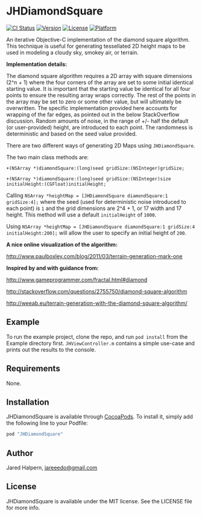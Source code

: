 # JHDiamondSquare

[![CI Status](http://img.shields.io/travis/JaredHalpern/JHDiamondSquare.svg?style=flat)](https://travis-ci.org/JaredHalpern/JHDiamondSquare)
[![Version](https://img.shields.io/cocoapods/v/JHDiamondSquare.svg?style=flat)](http://cocoapods.org/pods/JHDiamondSquare)
[![License](https://img.shields.io/cocoapods/l/JHDiamondSquare.svg?style=flat)](http://cocoapods.org/pods/JHDiamondSquare)
[![Platform](https://img.shields.io/cocoapods/p/JHDiamondSquare.svg?style=flat)](http://cocoapods.org/pods/JHDiamondSquare)


An iterative Objective-C implementation of the diamond square algorithm. This technique is useful for generating tessellated 2D height maps to be used in modeling a cloudy sky, smokey air, or terrain.

__Implementation details:__

The diamond square algorithm requires a 2D array with square dimensions (2^n + 1) where the four corners of the array are set to some initial identical starting value. It is important that the starting value be identical for all four points to ensure the resulting array wraps correctly. The rest of the points in the array may be set to zero or some other value, but will ultimately be overwritten. The specific implementation provided here accounts for wrapping of the far edges, as pointed out in the below StackOverflow discussion. Random amounts of noise, in the range of +/- half the default (or user-provided) height, are introduced to each point. The randomness is deterministic and based on the seed value provided.


There are two different ways of generating 2D Maps using `JHDiamondSquare`. 

The two main class methods are: 

`+(NSArray *)diamondSquare:(long)seed gridSize:(NSInteger)gridSize;`

`+(NSArray *)diamondSquare:(long)seed gridSize:(NSInteger)size initialHeight:(CGFloat)initialHeight;`

Calling `NSArray *heightMap = [JHDiamondSquare diamondSquare:1 gridSize:4];` where the seed (used for deterministic noise introduced to each point) is `1` and the grid dimensions are 2^4 + 1, or 17 width and 17 height. This method will use a default `initialHeight` of `1000`.

Using `NSArray *heightMap = [JHDiamondSquare diamondSquare:1 gridSize:4 initialHeight:200];` will allow the user to specify an initial height of `200`.


__A nice online visualization of the algorithm:__

http://www.paulboxley.com/blog/2011/03/terrain-generation-mark-one


__Inspired by and with guidance from:__

http://www.gameprogrammer.com/fractal.html#diamond

http://stackoverflow.com/questions/2755750/diamond-square-algorithm

http://weeab.eu/terrain-generation-with-the-diamond-square-algorithm/

## Example

To run the example project, clone the repo, and run `pod install` from the Example directory first. `JHViewController.m` contains a simple use-case and prints out the results to the console.

## Requirements

None.

## Installation

JHDiamondSquare is available through [CocoaPods](http://cocoapods.org). To install
it, simply add the following line to your Podfile:

```ruby
pod "JHDiamondSquare"
```

## Author

Jared Halpern, jareeedo@gmail.com

## License

JHDiamondSquare is available under the MIT license. See the LICENSE file for more info.
